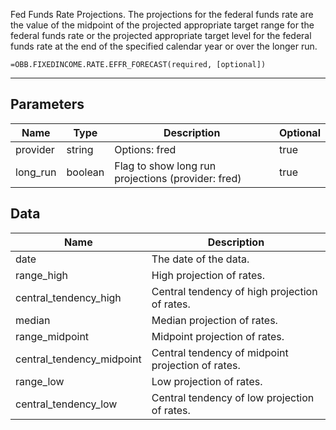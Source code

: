 <!-- markdownlint-disable MD041 -->

Fed Funds Rate Projections.  The projections for the federal funds rate are the value of the midpoint of the projected appropriate target range for the federal funds rate or the projected appropriate target level for the federal funds rate at the end of the specified calendar year or over the longer run.

```excel wordwrap
=OBB.FIXEDINCOME.RATE.EFFR_FORECAST(required, [optional])
```

---

## Parameters

| Name | Type | Description | Optional |
| ---- | ---- | ----------- | -------- |
| provider | string | Options: fred | true |
| long_run | boolean | Flag to show long run projections (provider: fred) | true |

## Data

| Name | Description |
| ---- | ----------- |
| date | The date of the data.  |
| range_high | High projection of rates.  |
| central_tendency_high | Central tendency of high projection of rates.  |
| median | Median projection of rates.  |
| range_midpoint | Midpoint projection of rates.  |
| central_tendency_midpoint | Central tendency of midpoint projection of rates.  |
| range_low | Low projection of rates.  |
| central_tendency_low | Central tendency of low projection of rates.  |
